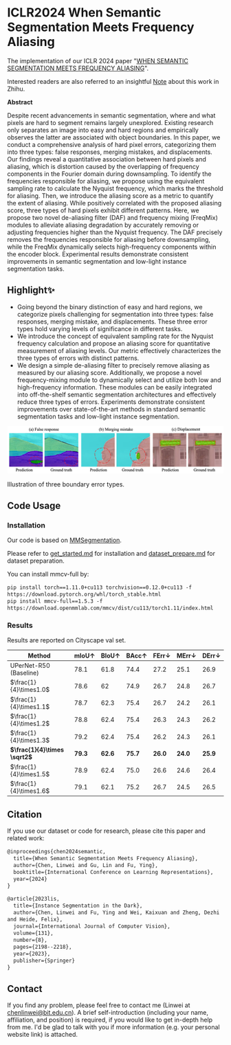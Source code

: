 # ICLR2024 When Semantic Segmentation Meets Frequency Aliasing

The implementation  of our ICLR 2024 paper "[WHEN SEMANTIC SEGMENTATION MEETS FREQUENCY ALIASING](https://openreview.net/forum?id=SYBdkHcXXK)".

Interested readers are also referred to an insightful [Note](https://zhuanlan.zhihu.com/p/678596052) about this work in Zhihu. 

**Abstract**

Despite recent advancements in semantic segmentation, where and what pixels are hard to segment remains largely unexplored. Existing research only separates an image into easy and hard regions and empirically observes the latter are associated with object boundaries.  In this paper, we conduct a comprehensive analysis of hard pixel errors, categorizing them into three types: false responses, merging mistakes, and displacements.  Our findings reveal a quantitative association between hard pixels and aliasing,  which is distortion caused by the overlapping of frequency components in the Fourier domain during downsampling. To identify the frequencies responsible for aliasing, we propose using the equivalent sampling rate to calculate the Nyquist frequency, which marks the threshold for aliasing.  Then, we introduce the aliasing score as a metric to quantify the extent of aliasing. While positively correlated with the proposed aliasing score, three types of hard pixels exhibit different patterns. Here, we propose two novel de-aliasing filter (DAF) and frequency mixing (FreqMix) modules to alleviate aliasing degradation by accurately removing or adjusting frequencies higher than the Nyquist frequency. The DAF precisely removes the frequencies responsible for aliasing before downsampling,  while the FreqMix dynamically selects high-frequency components within the encoder block. Experimental results demonstrate consistent improvements in semantic segmentation and low-light instance segmentation tasks.



## Highlight✨

- Going beyond the binary distinction of easy and hard regions, we categorize pixels challenging for segmentation into three types: false responses, merging mistake, and displacements. These three error types hold varying levels of significance in different tasks.
- We introduce the concept of equivalent sampling rate for the Nyquist frequency calculation and propose an aliasing score for quantitative measurement of aliasing levels. Our metric effectively characterizes the three types of errors with distinct patterns. 
- We design a simple de-aliasing filter to precisely remove aliasing as measured by our aliasing score. Additionally, we propose a novel frequency-mixing module to dynamically select and utilize both low and high-frequency information. These modules can be easily integrated into off-the-shelf semantic segmentation architectures and effectively reduce three types of errors. Experiments demonstrate consistent improvements over state-of-the-art methods in standard semantic segmentation tasks and low-light instance segmentation.

![image-20240301235034715](README.assets/image-20240301235034715.png)

Illustration of three boundary error types.

## Code Usage

### Installation

Our code is based on [MMSegmentation](https://github.com/open-mmlab/mmsegmentation).

Please refer to [get_started.md](https://github.com/open-mmlab/mmsegmentation/blob/main/docs/en/get_started.md#installation) for installation and [dataset_prepare.md](https://github.com/open-mmlab/mmsegmentation/blob/main/docs/en/user_guides/2_dataset_prepare.md#prepare-datasets) for dataset preparation.

You can install mmcv-full by: 

```
pip install torch==1.11.0+cu113 torchvision==0.12.0+cu113 -f https://download.pytorch.org/whl/torch_stable.html
pip install mmcv-full==1.5.3 -f https://download.openmmlab.com/mmcv/dist/cu113/torch1.11/index.html
```

### Results

Results are reported on Cityscape val set.

| Method                         | mIoU↑    | BIoU↑    | BAcc↑    | FErr↓    | MErr↓    | DErr↓    |
| ------------------------------ | -------- | -------- | -------- | -------- | -------- | -------- |
| UPerNet-R50 (Baseline)         | 78.1     | 61.8     | 74.4     | 27.2     | 25.1     | 26.9     |
| $\frac{1}{4}\times1.0$         | 78.6     | 62       | 74.9     | 26.7     | 24.8     | 26.7     |
| $\frac{1}{4}\times1.1$         | 78.7     | 62.3     | 75.4     | 26.7     | 24.2     | 26.1     |
| $\frac{1}{4}\times1.2$         | 78.8     | 62.4     | 75.4     | 26.3     | 24.3     | 26.2     |
| $\frac{1}{4}\times1.3$         | 79.2     | 62.4     | 75.4     | 26.2     | 24.3     | 26.1     |
| **$\frac{1}{4}\times \sqrt2$** | **79.3** | **62.6** | **75.7** | **26.0** | **24.0** | **25.9** |
| $\frac{1}{4}\times1.5$         | 78.9     | 62.4     | 75.0     | 26.6     | 24.6     | 26.4     |
| $\frac{1}{4}\times1.6$         | 79.1     | 62.1     | 75.2     | 26.7     | 24.5     | 26.5     |



## Citation

If you use our dataset or code for research, please cite this paper and related work: 

```
@inproceedings{chen2024semantic,
  title={When Semantic Segmentation Meets Frequency Aliasing},
  author={Chen, Linwei and Gu, Lin and Fu, Ying},
  booktitle={International Conference on Learning Representations},
  year={2024}
}
```

```
@article{2023lis,
  title={Instance Segmentation in the Dark},
  author={Chen, Linwei and Fu, Ying and Wei, Kaixuan and Zheng, Dezhi and Heide, Felix},
  journal={International Journal of Computer Vision},
  volume={131},
  number={8},
  pages={2198--2218},
  year={2023},
  publisher={Springer}
}
```



## Contact

If you find any problem, please feel free to contact me (Linwei at  chenlinwei@bit.edu.cn). A brief self-introduction (including your name, affiliation, and position) is required, if you would like to get in-depth help from me. I'd be glad to talk with you if more information (e.g. your personal website link) is attached.